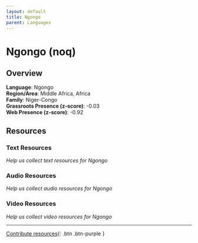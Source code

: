 ```yaml
---
layout: default
title: Ngongo
parent: Languages
---
```


# Ngongo (noq)

## Overview

**Language**: Ngongo  
**Region/Area**: Middle Africa, Africa  
**Family**: Niger-Congo  
**Grassroots Presence (z-score)**: -0.03  
**Web Presence (z-score)**: -0.92  

## Resources

### Text Resources
*Help us collect text resources for Ngongo*

### Audio Resources
*Help us collect audio resources for Ngongo*

### Video Resources
*Help us collect video resources for Ngongo*

---

[Contribute resources](https://forms.office.com/e/1SfLJx3u1r){: .btn .btn-purple }
